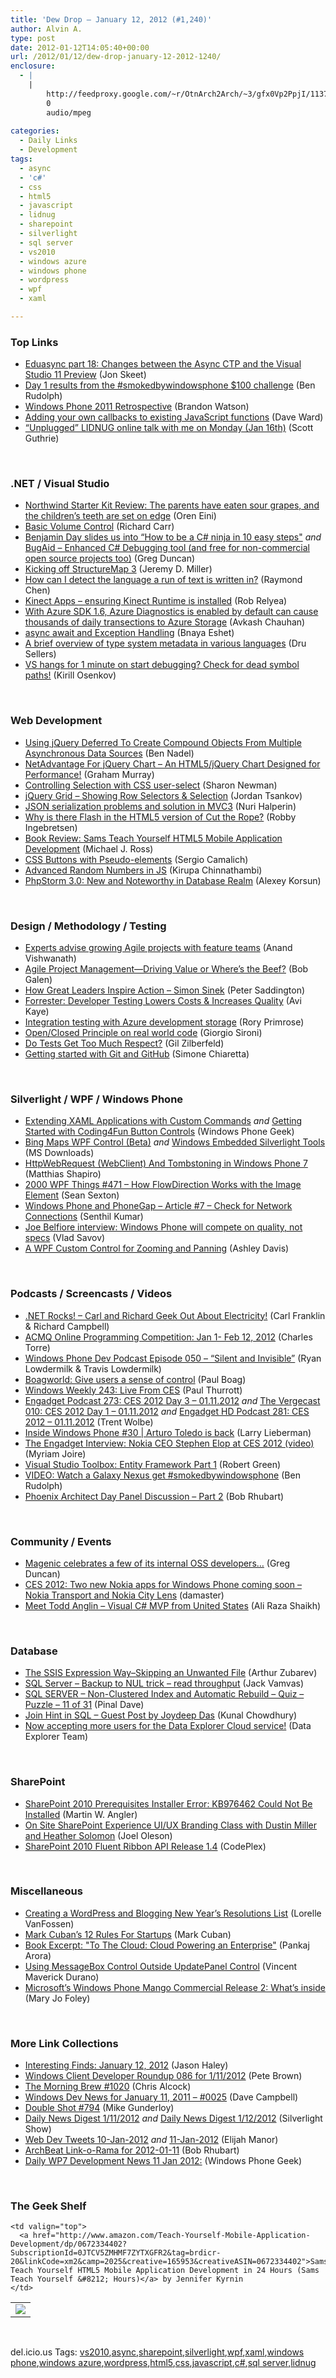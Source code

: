 ```yaml
---
title: 'Dew Drop – January 12, 2012 (#1,240)'
author: Alvin A.
type: post
date: 2012-01-12T14:05:40+00:00
url: /2012/01/12/dew-drop-january-12-2012-1240/
enclosure:
  - |
    |
        http://feedproxy.google.com/~r/OtnArch2Arch/~3/gfx0Vp2PpjI/11370740_phoenix_part2_011112.mp3
        0
        audio/mpeg
        
categories:
  - Daily Links
  - Development
tags:
  - async
  - 'c#'
  - css
  - html5
  - javascript
  - lidnug
  - sharepoint
  - silverlight
  - sql server
  - vs2010
  - windows azure
  - windows phone
  - wordpress
  - wpf
  - xaml

---
```

### <a name="top"></a>Top Links

  * [Eduasync part 18: Changes between the Async CTP and the Visual Studio 11 Preview][1] (Jon Skeet)
  * [Day 1 results from the #smokedbywindowsphone $100 challenge][2] (Ben Rudolph)
  * [Windows Phone 2011 Retrospective][3] (Brandon Watson)
  * [Adding your own callbacks to existing JavaScript functions][4] (Dave Ward)
  * [“Unplugged” LIDNUG online talk with me on Monday (Jan 16th)][5] (Scott Guthrie)

&#160;

### <a name="dotnet"></a>.NET / Visual Studio

  * [Northwind Starter Kit Review: The parents have eaten sour grapes, and the children’s teeth are set on edge][6] (Oren Eini)
  * [Basic Volume Control][7] (Richard Carr)
  * [Benjamin Day slides us into “How to be a C# ninja in 10 easy steps"][8] _and_ [BugAid &#8211; Enhanced C# Debugging tool (and free for non-commercial open source projects too)][9] (Greg Duncan)
  * [Kicking off StructureMap 3][10] (Jeremy D. Miller)
  * [How can I detect the language a run of text is written in?][11] (Raymond Chen)
  * [Kinect Apps – ensuring Kinect Runtime is installed][12] (Rob Relyea)
  * [With Azure SDK 1.6, Azure Diagnostics is enabled by default can cause thousands of daily transections to Azure Storage][13] (Avkash Chauhan)
  * [async await and Exception Handling][14] (Bnaya Eshet)
  * [A brief overview of type system metadata in various languages][15] (Dru Sellers)
  * [VS hangs for 1 minute on start debugging? Check for dead symbol paths!][16] (Kirill Osenkov)

&#160;

### <a name="web"></a>Web Development

  * [Using jQuery Deferred To Create Compound Objects From Multiple Asynchronous Data Sources][17] (Ben Nadel)
  * [NetAdvantage For jQuery Chart – An HTML5/jQuery Chart Designed for Performance!][18] (Graham Murray)
  * [Controlling Selection with CSS user-select][19] (Sharon Newman)
  * [jQuery Grid &#8211; Showing Row Selectors & Selection][20] (Jordan Tsankov)
  * [JSON serialization problems and solution in MVC3][21] (Nuri Halperin)
  * [Why is there Flash in the HTML5 version of Cut the Rope?][22] (Robby Ingebretsen)
  * [Book Review: Sams Teach Yourself HTML5 Mobile Application Development][23] (Michael J. Ross)
  * [CSS Buttons with Pseudo-elements][24] (Sergio Camalich)
  * [Advanced Random Numbers in JS][25] (Kirupa Chinnathambi)
  * [PhpStorm 3.0: New and Noteworthy in Database Realm][26] (Alexey Korsun)

&#160;

### <a name="design"></a>Design / Methodology / Testing

  * [Experts advise growing Agile projects with feature teams][27] (Anand Vishwanath)
  * [Agile Project Management—Driving Value or Where’s the Beef?][28] (Bob Galen)
  * [How Great Leaders Inspire Action – Simon Sinek][29] (Peter Saddington)
  * [Forrester: Developer Testing Lowers Costs & Increases Quality][30] (Avi Kaye)
  * [Integration testing with Azure development storage][31] (Rory Primrose)
  * [Open/Closed Principle on real world code][32] (Giorgio Sironi)
  * [Do Tests Get Too Much Respect?][33] (Gil Zilberfeld)
  * [Getting started with Git and GitHub][34] (Simone Chiaretta)

&#160;

### <a name="silverlight"></a>Silverlight / WPF / Windows Phone

  * [Extending XAML Applications with Custom Commands][35] _and_ [Getting Started with Coding4Fun Button Controls][36] (Windows Phone Geek)
  * [Bing Maps WPF Control (Beta)][37] _and_ [Windows Embedded Silverlight Tools][38] (MS Downloads)
  * [HttpWebRequest (WebClient) And Tombstoning in Windows Phone 7][39] (Matthias Shapiro)
  * <a href="http://wpf.2000things.com/2012/01/12/471-how-flowdirection-works-with-the-image-element/" target="_blank">2000 WPF Things #471 – How FlowDirection Works with the Image Element</a> (Sean Sexton)
  * [Windows Phone and PhoneGap – Article #7 – Check for Network Connections][40] (Senthil Kumar)
  * [Joe Belfiore interview: Windows Phone will compete on quality, not specs][41] (Vlad Savov)
  * <a href="http://www.codeproject.com/KB/WPF/zoomandpancontrol.aspx" target="_blank">A WPF Custom Control for Zooming and Panning</a> (Ashley Davis)

&#160;

### <a name="podcasts"></a>Podcasts / Screencasts / Videos

  * <a href="http://www.dotnetrocks.com/default.aspx?ShowNum=732" target="_blank">.NET Rocks! &#8211; Carl and Richard Geek Out About Electricity!</a> (Carl Franklin & Richard Campbell)
  * [ACMQ Online Programming Competition: Jan 1- Feb 12, 2012][42] (Charles Torre)
  * <a href="http://feedproxy.google.com/~r/WindowsPhoneDevPodcast/~3/_WHjfc0CzCI/" target="_blank">Windows Phone Dev Podcast Episode 050 – “Silent and Invisible”</a> (Ryan Lowdermilk & Travis Lowdermilk)
  * <a href="http://boagworld.com/tumblog/give-users-a-sense-of-control/" target="_blank">Boagworld: Give users a sense of control</a> (Paul Boag)
  * [Windows Weekly 243: Live From CES][43] (Paul Thurrott)
  * [Engadget Podcast 273: CES 2012 Day 3 &#8211; 01.11.2012][44] _and_ [The Vergecast 010: CES 2012 Day 1 &#8211; 01.11.2012][45] _and_ [Engadget HD Podcast 281: CES 2012 &#8211; 01.11.2012][46] (Trent Wolbe)
  * [Inside Windows Phone #30 | Arturo Toledo is back][47] (Larry Lieberman)
  * [The Engadget Interview: Nokia CEO Stephen Elop at CES 2012 (video)][48] (Myriam Joire)
  * [Visual Studio Toolbox: Entity Framework Part 1][49] (Robert Green)
  * [VIDEO: Watch a Galaxy Nexus get #smokedbywindowsphone][50] (Ben Rudolph)
  * [Phoenix Architect Day Panel Discussion &#8211; Part 2][51] (Bob Rhubart)

&#160;

### <a name="events"></a>Community / Events

  * [Magenic celebrates a few of its internal OSS developers&#8230;][52] (Greg Duncan)
  * [CES 2012: Two new Nokia apps for Windows Phone coming soon – Nokia Transport and Nokia City Lens][53] (damaster)
  * [Meet Todd Anglin – Visual C# MVP from United States][54] (Ali Raza Shaikh)

&#160;

### <a name="sql"></a>Database

  * [The SSIS Expression Way–Skipping an Unwanted File][55] (Arthur Zubarev)
  * [SQL Server – Backup to NUL trick – read throughput][56] (Jack Vamvas)
  * [SQL SERVER – Non-Clustered Index and Automatic Rebuild – Quiz – Puzzle – 11 of 31][57] (Pinal Dave)
  * [Join Hint in SQL &#8211; Guest Post by Joydeep Das][58] (Kunal Chowdhury)
  * [Now accepting more users for the Data Explorer Cloud service!][59] (Data Explorer Team)

&#160;

### <a name="sp"></a>SharePoint

  * [SharePoint 2010 Prerequisites Installer Error: KB976462 Could Not Be Installed][60] (Martin W. Angler)
  * [On Site SharePoint Experience UI/UX Branding Class with Dustin Miller and Heather Solomon][61] (Joel Oleson)
  * <a href="http://spribbon.codeplex.com/releases/view/75638" target="_blank">SharePoint 2010 Fluent Ribbon API Release 1.4</a> (CodePlex)

&#160;

### <a name="misc"></a>Miscellaneous

  * [Creating a WordPress and Blogging New Year’s Resolutions List][62] (Lorelle VanFossen)
  * [Mark Cuban&#8217;s 12 Rules For Startups][63] (Mark Cuban)
  * [Book Excerpt: "To The Cloud: Cloud Powering an Enterprise"][64] (Pankaj Arora)
  * [Using MessageBox Control Outside UpdatePanel Control][65] (Vincent Maverick Durano)
  * [Microsoft&#8217;s Windows Phone Mango Commercial Release 2: What&#8217;s inside][66] (Mary Jo Foley)

&#160;

### <a name="links"></a>More Link Collections

  * [Interesting Finds: January 12, 2012][67] (Jason Haley)
  * [Windows Client Developer Roundup 086 for 1/11/2012][68] (Pete Brown)
  * [The Morning Brew #1020][69] (Chris Alcock)
  * [Windows Dev News for January 11, 2011 &#8211; #0025][70] (Dave Campbell)
  * [Double Shot #794][71] (Mike Gunderloy)
  * [Daily News Digest 1/11/2012][72] _and_ [Daily News Digest 1/12/2012][73] (Silverlight Show)
  * <a href="http://webdevtweets.blogspot.com/2012/01/10-jan-2012.html" target="_blank">Web Dev Tweets 10-Jan-2012</a> _and_&#160;<a href="http://webdevtweets.blogspot.com/2012/01/11-jan-2012.html" target="_blank">11-Jan-2012</a> (Elijah Manor)
  * [ArchBeat Link-o-Rama for 2012-01-11][74] (Bob Rhubart)
  * [Daily WP7 Development News 11 Jan 2012:][75] (Windows Phone Geek)

&#160;

### <a name="shelf"></a>The Geek Shelf

<table border="0" cellspacing="0" cellpadding="0">
  <tr>
    <td>
      <img data-recalc-dims="1" decoding="async" src="https://i0.wp.com/ecx.images-amazon.com/images/I/51SWIxs5tjL._SL160_.jpg?w=660" />
    </td>
    
    <td valign="top">
      <a href="http://www.amazon.com/Teach-Yourself-Mobile-Application-Development/dp/0672334402?SubscriptionId=0JTCV5ZMHMF7ZYTXGFR2&tag=brdicr-20&linkCode=xm2&camp=2025&creative=165953&creativeASIN=0672334402">Sams Teach Yourself HTML5 Mobile Application Development in 24 Hours (Sams Teach Yourself &#8212; Hours)</a> by Jennifer Kyrnin
    </td>
  </tr>
</table>

&#160;

<div style="padding-bottom: 0px; margin: 0px; padding-left: 0px; padding-right: 0px; display: inline; float: none; padding-top: 0px" id="scid:0767317B-992E-4b12-91E0-4F059A8CECA8:032468b2-063f-4f56-8d45-80ea47b01a2f" class="wlWriterEditableSmartContent">
  del.icio.us Tags: <a href="http://del.icio.us/popular/vs2010" rel="tag">vs2010</a>,<a href="http://del.icio.us/popular/async" rel="tag">async</a>,<a href="http://del.icio.us/popular/sharepoint" rel="tag">sharepoint</a>,<a href="http://del.icio.us/popular/silverlight" rel="tag">silverlight</a>,<a href="http://del.icio.us/popular/wpf" rel="tag">wpf</a>,<a href="http://del.icio.us/popular/xaml" rel="tag">xaml</a>,<a href="http://del.icio.us/popular/windows+phone" rel="tag">windows phone</a>,<a href="http://del.icio.us/popular/windows+azure" rel="tag">windows azure</a>,<a href="http://del.icio.us/popular/wordpress" rel="tag">wordpress</a>,<a href="http://del.icio.us/popular/html5" rel="tag">html5</a>,<a href="http://del.icio.us/popular/css" rel="tag">css</a>,<a href="http://del.icio.us/popular/javascript" rel="tag">javascript</a>,<a href="http://del.icio.us/popular/c%23" rel="tag">c#</a>,<a href="http://del.icio.us/popular/sql+server" rel="tag">sql server</a>,<a href="http://del.icio.us/popular/lidnug" rel="tag">lidnug</a>
</div>

 [1]: http://feedproxy.google.com/~r/JonSkeetCodingBlog/~3/G48vdcVNoSQ/eduasync-part-18-changes-between-the-async-ctp-and-the-visual-studio-11-preview.aspx
 [2]: http://windowsteamblog.com/windows_phone/b/windowsphone/archive/2012/01/11/day-1-results-from-the-smokedbywindowsphone-100-challenge.aspx
 [3]: http://windowsteamblog.com/windows_phone/b/wpdev/archive/2012/01/11/windows-phone-2011-retrospective.aspx
 [4]: http://feedproxy.google.com/~r/Encosia/~3/mZ6gyCZJm28/
 [5]: http://weblogs.asp.net/scottgu/archive/2012/01/11/unplugged-lidnug-online-talk-with-my-on-monday-jan-16th.aspx
 [6]: http://feedproxy.google.com/~r/AyendeRahien/~3/OFqabokU2Tw/northwind-starter-kit-review-the-parents-have-eaten-sour-grapes-and-the-childrenrsquo-s-teeth-are-set-on-edge
 [7]: http://feedproxy.google.com/~r/BlackwaspLatestAdditions/~3/dwpAy8H_xEk/BasicVolumeControl.aspx
 [8]: http://coolthingoftheday.blogspot.com/2012/01/benjamin-day-slides-us-into-how-to-be-c.html
 [9]: http://coolthingoftheday.blogspot.com/2012/01/bugaid-enhanced-c-debugging-tool-and.html
 [10]: http://jeremydmiller.com/2012/01/11/kicking-off-structuremap-3/
 [11]: http://blogs.msdn.com/b/oldnewthing/archive/2012/01/11/10255330.aspx
 [12]: http://robrelyea.wordpress.com/2012/01/11/kinect-apps-ensuring-kinect-runtime-is-installed/
 [13]: http://feedproxy.google.com/~r/AvkashChauhansBlog/~3/ngNGQR0ynjg/with-azure-sdk-1-6-azure-diagnostics-is-enabled-by-default-can-cause-thousands-of-daily-transections-to-azure-storage.aspx
 [14]: http://blogs.microsoft.co.il/blogs/bnaya/archive/2012/01/12/async-await-and-exception-handling.aspx
 [15]: http://feedproxy.google.com/~r/CodeBetter/~3/DNc00j4bZMs/
 [16]: http://blogs.msdn.com/b/kirillosenkov/archive/2012/01/11/vs-hangs-for-1-minute-on-start-debugging-check-for-dead-symbol-paths.aspx
 [17]: http://www.bennadel.com/blog/2311-Using-jQuery-Deferred-To-Create-Compound-Objects-From-Multiple-Asynchronous-Data-Sources.htm
 [18]: http://blogs.infragistics.com/blogs/engineering/archive/2012/01/11/netadvantage-for-jquery-chart-an-html5-jquery-chart-designed-for-performance.aspx
 [19]: http://blogs.msdn.com/b/ie/archive/2012/01/11/controlling-selection-with-css-user-select.aspx
 [20]: http://blogs.infragistics.com/blogs/jordan_tsankov/archive/2012/01/11/jquery-grid-showing-row-selectors-amp-selection.aspx
 [21]: http://geekswithblogs.net/nuri/archive/2012/01/11/json-serialization-problems-and-solution-in-mvc3.aspx
 [22]: http://feedproxy.google.com/~r/nerdplusart/~3/JW9Od2vhQjQ/why-is-there-flash-in-the-html5-version-of-cut-the-rope
 [23]: http://rss.slashdot.org/~r/Slashdot/slashdot/~3/bn8UyN48a9M/book-review-sams-teach-yourself-html5-mobile-application-development
 [24]: http://tympanus.net/codrops/2012/01/11/css-buttons-with-pseudo-elements/
 [25]: http://www.kirupa.com/html5/advanced_random_numbers_js.htm
 [26]: http://feedproxy.google.com/~r/jetbrains_webIde/~3/zNq5MmHJ1CQ/
 [27]: http://www.infoq.com/news/2012/01/grow-agile-feature-teams
 [28]: http://blog.matrixresources.com/blog/agile-project-management%E2%80%94driving-value-or-where%E2%80%99s-beef
 [29]: http://feedproxy.google.com/~r/agilescout/~3/IKZgjMIuzHE/
 [30]: http://feedproxy.google.com/~r/Typemock/~3/nBJrtiQtVUk/
 [31]: http://feedproxy.google.com/~r/RoryPrimrose/~3/wsdUyW07kVA/post.aspx
 [32]: http://feeds.dzone.com/~r/zones/agile/~3/JzEcn4-LDlQ/openclosed-principle-real
 [33]: http://feedproxy.google.com/~r/Typemock/~3/V0FwqtRTJzc/
 [34]: http://feedproxy.google.com/~r/Codeclimber/~3/iElgMI3wvbw/Getting-stated-with-Git-and-GitHub.aspx
 [35]: http://visualstudiomagazine.com/articles/2012/01/11/extending-xaml-applications-with-custom-commands.aspx
 [36]: http://feedproxy.google.com/~r/Windowsphonegeek/~3/WKjtfcs4z4I/Getting-Started-with-Coding4Fun-Button-Controls
 [37]: http://www.microsoft.com/download/en/details.aspx?id=27165&WT.mc_id=rss_alldownloads_all
 [38]: http://www.microsoft.com/download/en/details.aspx?id=26227&WT.mc_id=rss_alldownloads_all
 [39]: http://www.designersilverlight.com/2012/01/11/httpwebrequest-webclient-and-tombstoning-in-windows-phone-7/
 [40]: http://techblog.ginktage.com/2012/01/windows-phone-and-phonegap-article-7-check-for-network-connections/
 [41]: http://www.theverge.com/2012/1/11/2699923/joe-belfiore-windows-phone-interview
 [42]: http://channel9.msdn.com/posts/ACMQ-Online-Programming-Competition-Jan-1-Feb-12-2012
 [43]: http://www.winsupersite.com/article/podcast-2/windows-weekly-243-live-ces-141865
 [44]: http://www.engadget.com/2012/01/11/engadget-podcast-273-ces-2012-day-3-01-11-2012/
 [45]: http://www.theverge.com/ces/2012/1/11/2699894/the-vergecast-010-ces-2012-day-2-01-11-2012
 [46]: http://www.engadget.com/2012/01/11/engadget-hd-podcast-281-ces-2012-01-11-2011/
 [47]: http://channel9.msdn.com/Shows/Inside+Windows+Phone/Inside-Windows-Phone-30--Arturo-Toledo-is-back
 [48]: http://www.engadget.com/2012/01/11/the-engadget-interview-nokia-ceo-stephen-elop-at-ces-2012-vide/
 [49]: http://channel9.msdn.com/Shows/Visual-Studio-Toolbox/Visual-Studio-Toolbox-Entity-Framework-Part-1
 [50]: http://windowsteamblog.com/windows_phone/b/windowsphone/archive/2012/01/11/video-watch-a-galaxy-nexus-get-smokedbywindowsphone.aspx
 [51]: http://feedproxy.google.com/~r/OtnArch2Arch/~3/gfx0Vp2PpjI/11370740_phoenix_part2_011112.mp3
 [52]: http://coolthingoftheday.blogspot.com/2012/01/magenic-celebrates-few-of-its-internal.html
 [53]: http://feedproxy.google.com/~r/liveside/~3/lVtGgLwIV84/
 [54]: http://feedproxy.google.com/~r/microsoft_feed/~3/u92yAqdP3kg/
 [55]: http://geekswithblogs.net/Compudicted/archive/2012/01/11/the-ssis-expression-wayndashskipping-an-unwanted-file.aspx
 [56]: http://feedproxy.google.com/~r/sqlserverpedia/~3/Ba3ts0pIBzw/
 [57]: http://blog.sqlauthority.com/2012/01/12/sql-server-non-clustered-index-and-automatic-rebuild-quiz-puzzle-11-of-31/
 [58]: http://feedproxy.google.com/~r/kunal2383/~3/ntBQ_KYqktk/join-hint-in-sql-guest-post-by-joydeep.html
 [59]: http://blogs.msdn.com/b/dataexplorer/archive/2012/01/11/now-accepting-more-users-for-the-data-explorer-cloud-service.aspx
 [60]: http://angler.wordpress.com/2012/01/12/sharepoint-2010-prerequisites-installer-error-kb976462-could-not-be-installed/
 [61]: http://feedproxy.google.com/~r/JoelsSharepointLand/~3/edFOS3nMtT0/ViewPost.aspx
 [62]: http://lorelle.wordpress.com/2012/01/11/creating-a-wordpress-and-blogging-new-years-resolutions-list/
 [63]: http://feedproxy.google.com/~r/typepad/alleyinsider/silicon_alley_insider/~3/ajxGljVJj_4/you-cant-miss-this-mark-cuban-has-his-12-rules-for-startups-2012-1
 [64]: http://blogs.msdn.com/b/windowsazure/archive/2012/01/11/book-excerpt-quot-to-the-cloud-powering-an-enterprise-quot.aspx
 [65]: http://geekswithblogs.net/dotNETvinz/archive/2012/01/12/using-messagebox-control-outside-updatepanel-control.aspx
 [66]: http://www.zdnet.com/blog/microsoft/microsofts-windows-phone-mango-commercial-release-2-whats-inside/11622
 [67]: http://jasonhaley.com/blog/post.aspx?id=988556ce-d49d-4897-8996-ae5d34da6398
 [68]: http://feedproxy.google.com/~r/PeteBrown/~3/PvD8YY82TMA/windows-client-developer-roundup-086-for-1-11-2012
 [69]: http://feedproxy.google.com/~r/ReflectivePerspective/~3/isnCsw5Z7Vo/
 [70]: http://www.windowsdevnews.com/Blogs.aspx?ID=43
 [71]: http://afreshcup.com/home/2012/1/12/double-shot-794.html
 [72]: http://feedproxy.google.com/~r/silverlightshow/~3/kfWjd7wxB3Q/Daily-News-Digest-1-11-2012.aspx
 [73]: http://feedproxy.google.com/~r/silverlightshow/~3/LI-UIJ2vA7c/Daily-News-Digest-1-12-2012.aspx
 [74]: http://feedproxy.google.com/~r/brhubartOTN/~3/mO3VQFO7STY/archbeat_link_o_rama_for57
 [75]: http://feedproxy.google.com/~r/Windowsphonegeek/~3/OPEAX-FBBA8/daily-wp7-development-news-11-jan-2012